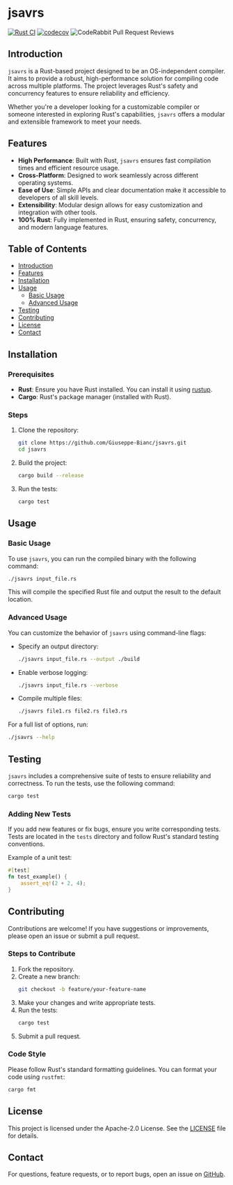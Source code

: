 # jsavrs

[![Rust CI](https://github.com/Giuseppe-Bianc/jsavrs/actions/workflows/rust.yml/badge.svg)](https://github.com/Giuseppe-Bianc/jsavrs/actions/workflows/rust.yml)
[![codecov](https://codecov.io/gh/Giuseppe-Bianc/jsavrs/graph/badge.svg?token=5EIG6IbpPa)](https://codecov.io/gh/Giuseppe-Bianc/jsavrs)
![CodeRabbit Pull Request Reviews](https://img.shields.io/coderabbit/prs/github/Giuseppe-Bianc/jsavrs?utm_source=oss&utm_medium=github&utm_campaign=Giuseppe-Bianc%2Fjsavrs&labelColor=171717&color=FF570A&link=https%3A%2F%2Fcoderabbit.ai&label=CodeRabbit+Reviews)

## Introduction

`jsavrs` is a Rust-based project designed to be an OS-independent compiler. It aims to provide a robust, high-performance solution for compiling code across multiple platforms. The project leverages Rust's safety and concurrency features to ensure reliability and efficiency.

Whether you're a developer looking for a customizable compiler or someone interested in exploring Rust's capabilities, `jsavrs` offers a modular and extensible framework to meet your needs.

## Features

- **High Performance**: Built with Rust, `jsavrs` ensures fast compilation times and efficient resource usage.
- **Cross-Platform**: Designed to work seamlessly across different operating systems.
- **Ease of Use**: Simple APIs and clear documentation make it accessible to developers of all skill levels.
- **Extensibility**: Modular design allows for easy customization and integration with other tools.
- **100% Rust**: Fully implemented in Rust, ensuring safety, concurrency, and modern language features.

## Table of Contents

- [Introduction](#introduction)
- [Features](#features)
- [Installation](#installation)
- [Usage](#usage)
  - [Basic Usage](#basic-usage)
  - [Advanced Usage](#advanced-usage)
- [Testing](#testing)
- [Contributing](#contributing)
- [License](#license)
- [Contact](#contact)

## Installation

### Prerequisites

- **Rust**: Ensure you have Rust installed. You can install it using [rustup](https://rustup.rs/).
- **Cargo**: Rust's package manager (installed with Rust).

### Steps

1. Clone the repository:
   ```bash
   git clone https://github.com/Giuseppe-Bianc/jsavrs.git
   cd jsavrs
   ```
2. Build the project:
   ```bash
   cargo build --release
   ```
3. Run the tests:
   ```bash
   cargo test
   ```

## Usage

### Basic Usage

To use `jsavrs`, you can run the compiled binary with the following command:

```bash
./jsavrs input_file.rs
```

This will compile the specified Rust file and output the result to the default location.

### Advanced Usage

You can customize the behavior of `jsavrs` using command-line flags:

- Specify an output directory:
  ```bash
  ./jsavrs input_file.rs --output ./build
  ```
- Enable verbose logging:
  ```bash
  ./jsavrs input_file.rs --verbose
  ```
- Compile multiple files:
  ```bash
  ./jsavrs file1.rs file2.rs file3.rs
  ```

For a full list of options, run:
```bash
./jsavrs --help
```

## Testing

`jsavrs` includes a comprehensive suite of tests to ensure reliability and correctness. To run the tests, use the following command:

```bash
cargo test
```

### Adding New Tests

If you add new features or fix bugs, ensure you write corresponding tests. Tests are located in the `tests` directory and follow Rust's standard testing conventions.

Example of a unit test:
```rust
#[test]
fn test_example() {
    assert_eq!(2 + 2, 4);
}
```

## Contributing

Contributions are welcome! If you have suggestions or improvements, please open an issue or submit a pull request.

### Steps to Contribute

1. Fork the repository.
2. Create a new branch:
   ```bash
   git checkout -b feature/your-feature-name
   ```
3. Make your changes and write appropriate tests.
4. Run the tests:
   ```bash
   cargo test
   ```
5. Submit a pull request.

### Code Style

Please follow Rust's standard formatting guidelines. You can format your code using `rustfmt`:
```bash
cargo fmt
```

## License

This project is licensed under the Apache-2.0 License. See the [LICENSE](LICENSE) file for details.

## Contact

For questions, feature requests, or to report bugs, open an issue on [GitHub](https://github.com/Giuseppe-Bianc/jsavrs/issues).
